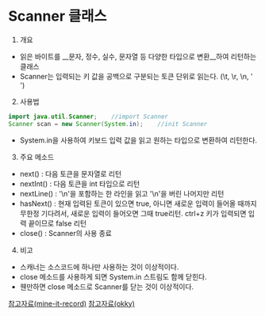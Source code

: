 # Scanner 클래스
1. 개요
- 읽은 바이트를 \_\_문자, 정수, 실수, 문자열 등 다양한 타입으로 변환\_\_하여 리턴하는 클래스
- Scanner는 입력되는 키 값을 공백으로 구분되는 토큰 단위로 읽는다. (\t, \r, \n, ' ')
2. 사용법
```java
import java.util.Scanner;    //import Scanner
Scanner scan = new Scanner(System.in);    //init Scanner
```
- System.in을 사용하여 키보드 입력 값을 읽고 원하는 타입으로 변환하여 리턴한다.
3. 주요 메소드
- next() : 다음 토큰을 문자열로 리턴
- nextInt() : 다음 토큰을 int 타입으로 리턴
- nextLine() : '\n'을 포함하는 한 라인을 읽고 '\n'을 버린 나머지만 리턴
- hasNext() : 현재 입력된 토큰이 있으면 true, 아니면 새로운 입력이 들어올 때까지 무한정 기다려서, 새로운 입력이 들어오면 그때 true리턴. ctrl+z 키가 입력되면 입력 끝이므로 false 리턴
- close() : Scanner의 사용 종료
4. 비고
- 스캐너는 소스코드에 하나만 사용하는 것이 이상적이다.
- close 메소드를 사용하게 되면 System.in 스트림도 함께 닫힌다.
- 웬만하면 close 메소드로 Scanner를 닫는 것이 이상적이다.

[참고자료(mine-it-record)](https://mine-it-record.tistory.com/103)
[참고자료(okky)](https://okky.kr/article/401102)
